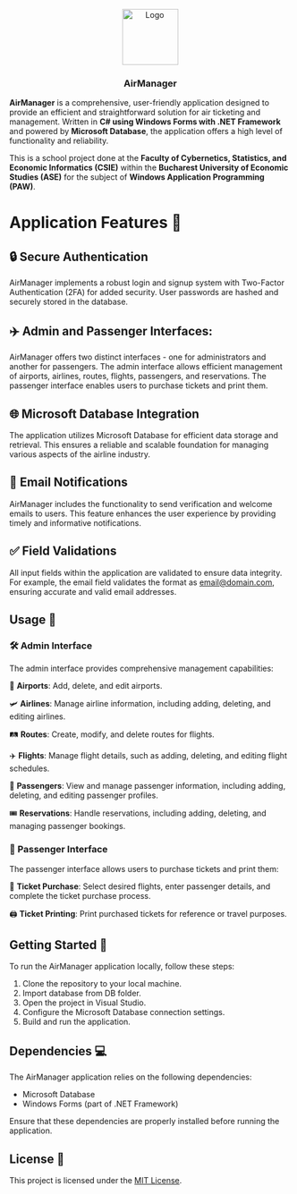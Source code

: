 <p align="center">
    <img src="https://i.imgur.com/qW5Udoj.png" alt="Logo" width="100">
    <h3 align="center">AirManager</h3>
</p

**AirManager** is a comprehensive, user-friendly application designed to provide an efficient and straightforward solution for air ticketing and management. Written in **C# using Windows Forms with .NET Framework** and powered by **Microsoft Database**, the application offers a high level of functionality and reliability.

This is a school project done at the **Faculty of Cybernetics, Statistics, and Economic Informatics (CSIE)** within the **Bucharest University of Economic Studies (ASE)** for the subject of **Windows Application Programming (PAW)**.

# Application Features 💪

## 🔒 Secure Authentication
 AirManager implements a robust login and signup system with Two-Factor Authentication (2FA) for added security. User passwords are hashed and securely stored in the database.

## ✈️ **Admin and Passenger Interfaces**: 
 AirManager offers two distinct interfaces - one for administrators and another for passengers. The admin interface allows efficient management of airports, airlines, routes, flights, passengers, and reservations. The passenger interface enables users to purchase tickets and print them. 

## 🌐 Microsoft Database Integration
 The application utilizes Microsoft Database for efficient data storage and retrieval. This ensures a reliable and scalable foundation for managing various aspects of the airline industry. 

## 📧 Email Notifications
 AirManager includes the functionality to send verification and welcome emails to users. This feature enhances the user experience by providing timely and informative notifications. 

## ✅ Field Validations
 All input fields within the application are validated to ensure data integrity. For example, the email field validates the format as email@domain.com, ensuring accurate and valid email addresses.

## Usage 👀

### 🛠️ Admin Interface
The admin interface provides comprehensive management capabilities:

🛫 **Airports**: Add, delete, and edit airports.

🛩️ **Airlines**: Manage airline information, including adding, deleting, and editing airlines.

🛤️ **Routes**: Create, modify, and delete routes for flights.

✈️ **Flights**: Manage flight details, such as adding, deleting, and editing flight schedules.

👤 **Passengers**: View and manage passenger information, including adding, deleting, and editing passenger profiles. 

🎟️ **Reservations**: Handle reservations, including adding, deleting, and managing passenger bookings. 

### 🧳 Passenger Interface
The passenger interface allows users to purchase tickets and print them: 

🎫 **Ticket Purchase**: Select desired flights, enter passenger details, and complete the ticket purchase process. 

🖨️ **Ticket Printing**: Print purchased tickets for reference or travel purposes.

## Getting Started 📝
To run the AirManager application locally, follow these steps:
1. Clone the repository to your local machine.
2. Import database from DB folder.
3. Open the project in Visual Studio.
5. Configure the Microsoft Database connection settings.
6. Build and run the application.

## Dependencies 💻
The AirManager application relies on the following dependencies:
- Microsoft Database
- Windows Forms (part of .NET Framework)

Ensure that these dependencies are properly installed before running the application.

## License 🪪
This project is licensed under the [MIT License](LICENSE).
